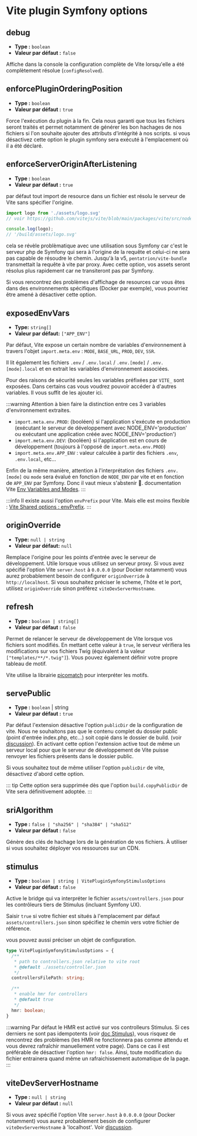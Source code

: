 # Vite plugin Symfony options <img src="/images/logo-npm.svg" width="39" height="15" style="display: inline; vertical-align: -10%; " />

## debug

- **Type :** `boolean`
- **Valeur par défaut :** `false`

Affiche dans la console la configuration complète de Vite lorsqu'elle a été complètement résolue (`configResolved`).


## enforcePluginOrderingPosition

- **Type :** `boolean`
- **Valeur par défaut :** `true`

Force l'exécution du plugin à la fin. Cela nous garanti que tous les fichiers seront traités et permet notamment de générer les bon hachages de nos fichiers si l'on souhaite ajouter des attributs d'intégrité à nos scripts. si vous désactivez cette option le plugin symfony sera exécuté à l'emplacement où il a été déclaré.


## enforceServerOriginAfterListening

- **Type :** `boolean`
- **Valeur par défaut :** `true`

par défaut tout import de resource dans un fichier est résolu le serveur de Vite sans spécifier l'origine.

```js
import logo from './assets/logo.svg'
// voir https://github.com/vitejs/vite/blob/main/packages/vite/src/node/plugins/asset.ts#L289

console.log(logo);
// '/build/assets/logo.svg'
```
cela se révèle problèmatique avec une utilisation sous Symfony car c'est le serveur php de Symfony qui sera à l'origine de la requête et celui-ci ne sera pas capable de résoudre le chemin. Jusqu'à la v5, `pentatrion/vite-bundle` transmettait la requête à vite par proxy. Avec cette option, vos assets seront résolus plus rapidement car ne transiteront pas par Symfony.

Si vous rencontrez des problèmes d'affichage de resources car vous êtes dans des environnements spécifiques (Docker par exemple), vous pourriez être amené à désactiver cette option.

## exposedEnvVars

- **Type:** `string[]`
- **Valeur par défaut:** `["APP_ENV"]`

Par défaut, Vite expose un certain nombre de variables d'environnement à travers l'objet `import.meta.env` : `MODE`, `BASE_URL`, `PROD`, `DEV`, `SSR`.

Il lit également les fichiers `.env` / `.env.local` / `.env.[mode]` / `.env.[mode].local` et en extrait les variables d'environnement associées.

Pour des raisons de sécurité seules les variables préfixées par `VITE_` sont exposées.
Dans certains cas vous voudrez pouvoir accéder à d'autres variables. Il vous suffit de les ajouter ici.

:::warning
Attention à bien faire la distinction entre ces 3 variables d'environnement extraites.

- `import.meta.env.PROD`: {booléen} si l'application s'exécute en production (exécutant le serveur de développement avec NODE_ENV='production' ou exécutant une application créée avec NODE_ENV='production')
- `import.meta.env.DEV`: {booléen} si l'application est en cours de développement (toujours à l'opposé de `import.meta.env.PROD`)
- `import.meta.env.APP_ENV` : valeur calculée à partir des fichiers `.env`, `.env.local`, etc...

Enfin de la même manière, attention à l'interprétation des fichiers `.env.[mode]` ou `mode` sera évalué en fonction de `NODE_ENV` par vite et en fonction de `APP_ENV` par Symfony. Donc il vaut mieux s'abstenir 🤯. documentation Vite [Env Variables and Modes](https://vitejs.dev/guide/env-and-mode.html).
:::

:::info
Il existe aussi l'option `envPrefix` pour Vite. Mais elle est moins flexible : [Vite Shared options : envPrefix](https://vitejs.dev/config/shared-options.html#envprefix).
:::

## originOverride

- **Type:** `null | string`
- **Valeur par défaut:** `null`

Remplace l'origine pour les points d'entrée avec le serveur de développement. Utile lorsque vous utilisez un serveur proxy. Si vous avez spécifié l'option Vite `server.host` à `0.0.0.0` (pour Docker notamment) vous aurez probablement besoin de configurer `originOverride` à `http://localhost`. Si vous souhaitez préciser le scheme, l'hôte et le port, utilisez `originOverride` sinon préférez `viteDevServerHostname`.

## refresh

- **Type :** `boolean | string[]`
- **Valeur par défaut :** `false`

Permet de relancer le serveur de développement de Vite lorsque vos fichiers sont modifiés. En mettant cette valeur à `true`, le serveur vérifiera les modifications sur vos fichiers Twig (équivalent à la valeur `["templates/**/*.twig"]`). Vous pouvez également définir votre propre tableau de motif.

Vite utilise la librairie [picomatch](https://github.com/micromatch/picomatch) pour interpréter les motifs.

## servePublic

- **Type :** `boolean` | string
- **Valeur par défaut :** `true`

Par défaut l'extension désactive l'option `publicDir` de la configuration de vite. Nous ne souhaitons pas que le contenu complet du dossier public (point d'entrée index.php, etc...) soit copié dans le dossier de build. (voir [discussion](https://github.com/lhapaipai/vite-bundle/issues/17)). En activant cette option l'extension active tout de même un serveur local pour que le serveur de développement de Vite puisse renvoyer les fichiers présents dans le dossier public.

Si vous souhaitez tout de même utiliser l'option `publicDir` de vite, désactivez d'abord cette option.

::: tip
Cette option sera supprimée dès que l'option `build.copyPublicDir` de Vite sera définitivement adoptée.
:::


## sriAlgorithm

- **Type :** `false | "sha256" | "sha384" | "sha512"`
- **Valeur par défaut :** `false`

Génère des clés de hachage lors de la génération de vos fichiers. À utiliser si vous souhaitez déployer vos ressources sur un CDN.

## stimulus

- **Type :** `boolean | string | VitePluginSymfonyStimulusOptions`
- **Valeur par défaut :** `false`

Active le bridge qui va interpréter le fichier `assets/controllers.json` pour les contrôleurs tiers de Stimulus (incluant Symfony UX).

Saisir `true` si votre fichier est situés à l'emplacement par défaut `assets/controllers.json` sinon spécifiez le chemin vers votre fichier de référence.

vous pouvez aussi préciser un objet de configuration.

```ts
type VitePluginSymfonyStimulusOptions = {
  /**
   * path to controllers.json relative to vite root
   * @default ./assets/controller.json
   */
  controllersFilePath: string;

  /**
   * enable hmr for controllers
   * @default true
   */
  hmr: boolean;
}
```

:::warning
Par défaut le HMR est activé sur vos controlleurs Stimulus. Si ces derniers ne sont pas idempotents (voir [doc Stimulus](https://turbo.hotwired.dev/handbook/building#making-transformations-idempotent)), vous risquez de rencontrez des problèmes (les HMR ne fonctionnera pas comme attendu et vous devrez rafraîchir manuellement votre page). Dans ce cas il est préférable de désactiver l'option `hmr: false`. Ainsi, toute modification du fichier entrainera quand même un rafraichissement automatique de la page.
:::

## viteDevServerHostname

- **Type :** `null | string`
- **Valeur par défaut :** `null`

Si vous avez spécifié l'option Vite `server.host` à `0.0.0.0` (pour Docker notamment) vous aurez probablement besoin de configurer `viteDevServerHostname` à 'localhost'. Voir [discussion](https://github.com/lhapaipai/vite-bundle/issues/26).
